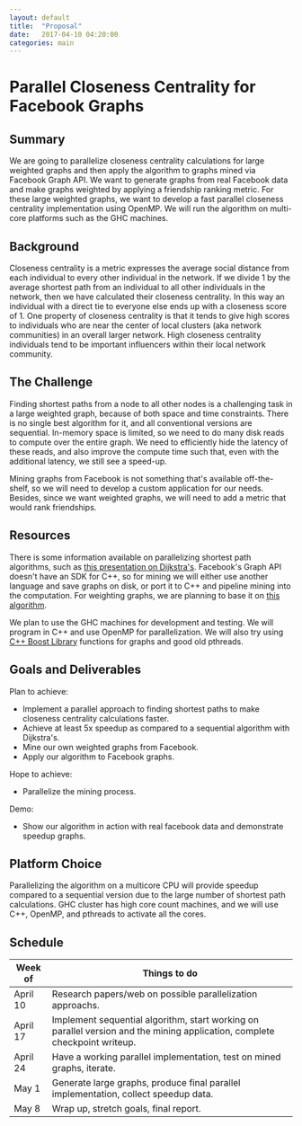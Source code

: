 ```yaml
---
layout: default
title:  "Proposal"
date:   2017-04-10 04:20:00
categories: main
---
```


# Parallel Closeness Centrality for Facebook Graphs
## Summary
We are going to parallelize closeness centrality calculations for large weighted graphs and then apply the algorithm to graphs mined via Facebook Graph API. We want to generate graphs from real Facebook data and make graphs weighted by applying a friendship ranking metric. For these large weighted graphs, we want to develop a fast parallel closeness centrality implementation using OpenMP. We will run the algorithm on multi-core platforms such as the GHC machines.

## Background
Closeness centrality is a metric expresses the average social distance from each individual to every other individual in the network. If we divide 1 by the average shortest path from an individual to all other individuals in the network, then we have calculated their closeness centrality. In this way an individual with a direct tie to everyone else ends up with a closeness score of 1. One property of closeness centrality is that it tends to give high scores to individuals who are near the center of local clusters (aka network communities) in an overall larger network. High closeness centrality individuals tend to be important influencers within their local network community.

## The Challenge 
Finding shortest paths from a node to all other nodes is a challenging task in a large weighted graph, because of both space and time constraints. There is no single best algorithm for it, and all conventional versions are sequential. In-memory space is limited, so we need to do many disk reads to compute over the entire graph. We need to efficiently hide the latency of these reads, and also improve the compute time such that, even with the additional latency, we still see a speed-up. 

Mining graphs from Facebook is not something that's available off-the-shelf, so we will need to develop a custom application for our needs. Besides, since we want weighted graphs, we will need to add a metric that would rank friendships. 

## Resources
There is some information available on parallelizing shortest path algorithms, such as [this presentation on Dijkstra's](http://www.cse.buffalo.edu/faculty/miller/Courses/CSE633/Ye-Fall-2012-CSE633.pdf).
Facebook's Graph API doesn't have an SDK for C++, so for mining we will either use another language and save graphs on disk, or port it to C++ and pipeline mining into the computation.
For weighting graphs, we are planning to base it on [this algorithm](https://github.com/gajus/facebook-friend-rank).

We plan to use the GHC machines for development and testing. We will program in C++ and use OpenMP for parallelization. We will also try using [C++ Boost Library](http://www.boost.org/doc/libs/1_63_0/libs/graph/doc/index.html) functions for graphs and good old pthreads.

## Goals and Deliverables

Plan to achieve:
 * Implement a parallel approach to finding shortest paths to make closeness centrality calculations faster.
 * Achieve at least 5x speedup as compared to a sequential algorithm with Dijkstra's.
 * Mine our own weighted graphs from Facebook.
 * Apply our algorithm to Facebook graphs.

Hope to achieve:
 * Parallelize the mining process.
 
Demo:
 * Show our algorithm in action with real facebook data and demonstrate speedup graphs.

## Platform Choice
Parallelizing the algorithm on a multicore CPU will provide speedup compared to a sequential version due to the large number of shortest path calculations. GHC cluster has high core count machines, and we will use C++, OpenMP, and pthreads to activate all the cores. 

## Schedule

| Week of  | Things to do |
| ------------- | ------------- |
| April 10 | Research papers/web on possible parallelization approachs.   |
| April 17 | Implement sequential algorithm, start working on parallel version and the mining application, complete checkpoint writeup. |
| April 24 | Have a working parallel implementation, test on mined graphs, iterate. |
| May 1    | Generate large graphs, produce final parallel implementation, collect speedup data. |
| May 8    | Wrap up, stretch goals, final report. |

[jekyll-gh]: https://github.com/mojombo/jekyll
[jekyll]:    http://jekyllrb.com
